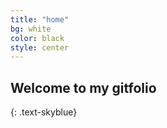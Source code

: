 ```yaml
---
title: "home"
bg: white
color: black
style: center
---
```

<span class="fa-stack subtlecircle" style="font-size:50px; background:rgba(0,100,200,0.07)">
  <i class="fa fa-circle fa-stack-2x text-white"></i>
  <i class="fa fa-cube fa-stack-1x text-skyblue"></i>
</span>

## Welcome to my gitfolio
{: .text-skyblue} 

<div class="list-group">
  <a class="list-group-item" href="https://github.com/rbill109"><i class="fa fa-github fa-fw" style="font-size:32px" aria-hidden="true"></i></a>
  <a class="list-group-item" href="mailto:yumincho919@gmail.com"><i class="fa fa-paper-plane fa-fw" style="font-size:25px" aria-hidden="true"></i></a>
  <a class="list-group-item" href="https://notepad-for-hp.tistory.com/"><i class="fa fa-home fa-fw" style="font-size:32px" aria-hidden="true"></i></a>
</div>